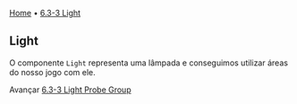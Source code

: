 [Home](../HomePT.md) • [6.3-3 Light](#)

## Light

O componente `Light` representa uma lâmpada e conseguimos utilizar áreas do nosso jogo com ele.

Avançar [6.3-3 Light Probe Group](./6.3.4.lightPG.md)